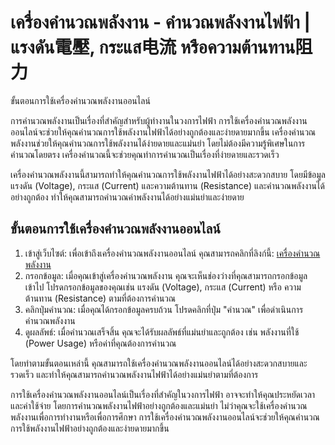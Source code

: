 เครื่องคำนวณพลังงาน - คำนวณพลังงานไฟฟ้า | แรงดัน電壓, กระแส电流 หรือความต้านทาน阻力
=============================================================================

ขั้นตอนการใช้เครื่องคำนวณพลังงานออนไลน์

การคำนวณพลังงานเป็นเรื่องที่สำคัญสำหรับผู้ทำงานในวงการไฟฟ้า การใช้เครื่องคำนวณพลังงานออนไลน์จะช่วยให้คุณคำนวณการใช้พลังงานไฟฟ้าได้อย่างถูกต้องและง่ายดายมากขึ้น เครื่องคำนวณพลังงานช่วยให้คุณคำนวณการใช้พลังงานได้ง่ายดายและแม่นยำ โดยไม่ต้องมีความรู้พิเศษในการคำนวณโดยตรง เครื่องคำนวณนี้จะช่วยคุณทำการคำนวณเป็นเรื่องที่ง่ายดายและรวดเร็ว

เครื่องคำนวณพลังงานนี้สามารถทำให้คุณคำนวณการใช้พลังงานไฟฟ้าได้อย่างสะดวกสบาย โดยมีข้อมูลแรงดัน (Voltage), กระแส (Current) และความต้านทาน (Resistance) และคำนวณพลังงานได้อย่างถูกต้อง ทำให้คุณสามารถคำนวณค่าพลังงานได้อย่างแม่นยำและง่ายดาย

ขั้นตอนการใช้เครื่องคำนวณพลังงานออนไลน์
---------------------------------------

1. เข้าสู่เว็บไซต์: เพื่อเข้าถึงเครื่องคำนวณพลังงานออนไลน์ คุณสามารถคลิกที่ลิงก์นี้: [เครื่องคำนวณพลังงาน](https://www.onlinecalculatorsfree.com/th/tools/power-calculator.html)
2. กรอกข้อมูล: เมื่อคุณเข้าสู่เครื่องคำนวณพลังงาน คุณจะเห็นช่องว่างที่คุณสามารถกรอกข้อมูลเข้าไป โปรดกรอกข้อมูลของคุณเช่น แรงดัน (Voltage), กระแส (Current) หรือ ความต้านทาน (Resistance) ตามที่ต้องการคำนวณ
3. คลิกปุ่มคำนวณ: เมื่อคุณได้กรอกข้อมูลครบถ้วน โปรดคลิกที่ปุ่ม "คำนวณ" เพื่อดำเนินการคำนวณพลังงาน
4. ดูผลลัพธ์: เมื่อคำนวณเสร็จสิ้น คุณจะได้รับผลลัพธ์ที่แม่นยำและถูกต้อง เช่น พลังงานที่ใช้ (Power Usage) หรือค่าที่คุณต้องการคำนวณ

โดยทำตามขั้นตอนเหล่านี้ คุณสามารถใช้เครื่องคำนวณพลังงานออนไลน์ได้อย่างสะดวกสบายและรวดเร็ว และทำให้คุณสามารถคำนวณพลังงานไฟฟ้าได้อย่างแม่นยำตามที่ต้องการ

การใช้เครื่องคำนวณพลังงานออนไลน์เป็นเรื่องที่สำคัญในวงการไฟฟ้า อาจจะทำให้คุณประหยัดเวลาและค่าใช้จ่าย โดยการคำนวณพลังงานไฟฟ้าอย่างถูกต้องและแม่นยำ ไม่ว่าคุณจะใช้เครื่องคำนวณพลังงานเพื่อการทำงานหรือเพื่อการศึกษา การใช้เครื่องคำนวณพลังงานออนไลน์จะช่วยให้คุณคำนวณการใช้พลังงานไฟฟ้าอย่างถูกต้องและง่ายดายมากขึ้น